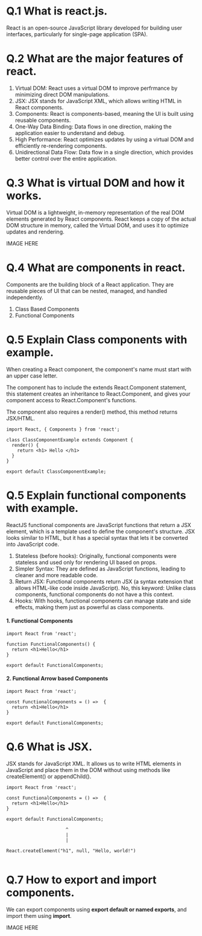 # Q.1 What is react.js.

React is an open-source JavaScript library developed for building user interfaces, particularly for single-page application (SPA).

# Q.2 What are the major features of react.

1. Virtual DOM: React uses a virtual DOM to improve perfrmance by minimizing direct DOM manipulations.
2. JSX: JSX stands for JavaScript XML, which allows writing HTML in React components.
3. Components: React is components-based, meaning the UI is built using reusable components.
4. One-Way Data Binding: Data flows in one direction, making the application easier to understand and debug.
5. High Performance: React optimizes updates by using a virtual DOM and efficiently re-rendering components.
6. Unidirectional Data Flow: Data flow in a single direction, which provides better control over the entire application.

# Q.3 What is virtual DOM and how it works.
Virtual DOM is a lightweight, in-memory representation of the real DOM elements generated by React components. React keeps a copy of the actual DOM structure in memory, called the Virtual DOM, and uses it to optimize updates and rendering.

IMAGE HERE

# Q.4 What are components in react.
Components are the building block of a React application. They are reusable pieces of UI that can be nested, managed, and handled independently.
1. Class Based Components
2. Functional Components

# Q.5 Explain Class components with example.

When creating a React component, the component's name must start with an upper case letter.

The component has to include the extends React.Component statement, this statement creates an inheritance to React.Component, and gives your component access to React.Component's functions.

The component also requires a render() method, this method returns JSX/HTML.

```
import React, { Components } from 'react';

class ClassComponentExample extends Component {
  render() {
    return <h1> Hello </h1>
  }
}

export default ClassComponentExample;

```

# Q.5 Explain functional components with example.

ReactJS functional components are JavaScript functions that return a JSX element, which is a template used to define the component's structure. JSX looks similar to HTML, but it has a special syntax that lets it be converted into JavaScript code.

1. Stateless (before hooks): Originally, functional components were stateless and used only for rendering UI based on props.
2. Simpler Syntax: They are defined as JavaScript functions, leading to cleaner and more readable code.
3. Return JSX: Functional components return JSX (a syntax extension that allows HTML-like code inside JavaScript).
No, this keyword: Unlike class components, functional components do not have a this context.
4. Hooks: With hooks, functional components can manage state and side effects, making them just as powerful as class components.


#### 1. Functional Components
```
import React from 'react';

function FunctionalComponents() {
  return <h1>Hello</h1>
}

export default FunctionalComponents;

```

#### 2. Functional Arrow based Components
```
import React from 'react';

const FunctionalComponents = () =>  {
  return <h1>Hello</h1>
}

export default FunctionalComponents;

```

# Q.6 What is JSX.
JSX stands for JavaScript XML. It allows us to write HTML elements in JavaScript and place them in the DOM without using methods like createElement() or appendChild().

```
import React from 'react';

const FunctionalComponents = () =>  {
  return <h1>Hello</h1>
}

export default FunctionalComponents;

                      ^
                      |
                      |

React.createElement("h1", null, "Hello, world!")
                      
```                   


# Q.7 How to export and import components.

We can export components using **export default or named exports**, and import them using **import**.

IMAGE HERE
